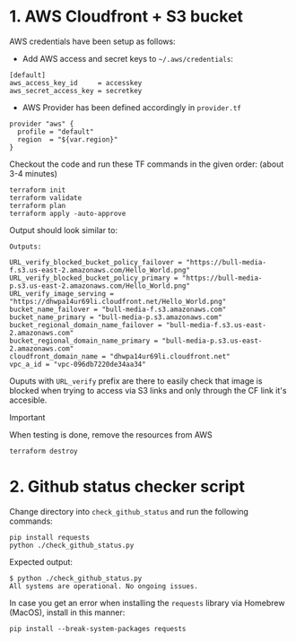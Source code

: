 # 1. AWS Cloudfront + S3 bucket

AWS credentials have been setup as follows:
* Add AWS access and secret keys to `~/.aws/credentials`:
```
[default]
aws_access_key_id     = accesskey
aws_secret_access_key = secretkey
```

* AWS Provider has been defined accordingly in `provider.tf`
```
provider "aws" {
  profile = "default"
  region  = "${var.region}"
}
```
 
Checkout the code and run these TF commands in the given order: 
(about 3-4 minutes)

```
terraform init
terraform validate
terraform plan
terraform apply -auto-approve
```

Output should look similar to:
```
Outputs:

URL_verify_blocked_bucket_policy_failover = "https://bull-media-f.s3.us-east-2.amazonaws.com/Hello_World.png"
URL_verify_blocked_bucket_policy_primary = "https://bull-media-p.s3.us-east-2.amazonaws.com/Hello_World.png"
URL_verify_image_serving = "https://dhwpa14ur69li.cloudfront.net/Hello_World.png"
bucket_name_failover = "bull-media-f.s3.amazonaws.com"
bucket_name_primary = "bull-media-p.s3.amazonaws.com"
bucket_regional_domain_name_failover = "bull-media-f.s3.us-east-2.amazonaws.com"
bucket_regional_domain_name_primary = "bull-media-p.s3.us-east-2.amazonaws.com"
cloudfront_domain_name = "dhwpa14ur69li.cloudfront.net"
vpc_a_id = "vpc-096db7220de34aa34"
```

Ouputs with `URL_verify` prefix are there to easily check that image is blocked when trying to access via S3 links and only through the CF link it's accesible.

> [!IMPORTANT]  
> When testing is done, remove the resources from AWS
```
terraform destroy
```

# 2. Github status checker script
Change directory into `check_github_status`  and run the following commands:
```
pip install requests
python ./check_github_status.py
```

Expected output:
```
$ python ./check_github_status.py 
All systems are operational. No ongoing issues.
```

In case you get an error when installing the `requests` library via Homebrew (MacOS), install in this manner:
```
pip install --break-system-packages requests
```
